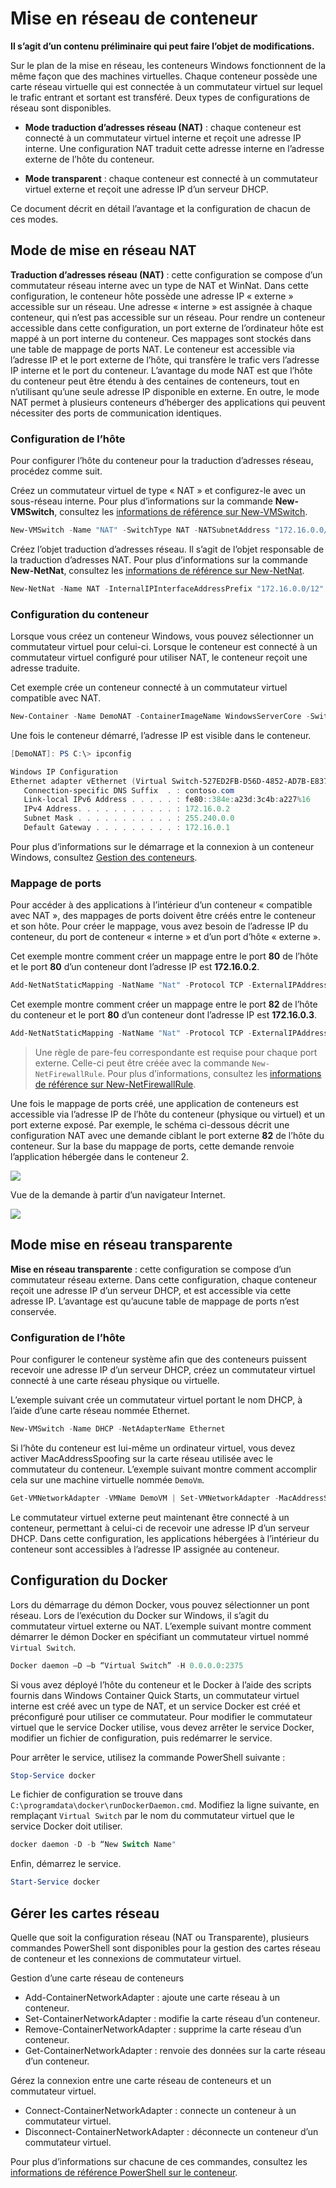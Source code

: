 # Mise en réseau de conteneur

**Il s’agit d’un contenu préliminaire qui peut faire l’objet de modifications.**

Sur le plan de la mise en réseau, les conteneurs Windows fonctionnent de la même façon que des machines virtuelles. Chaque conteneur possède une carte réseau virtuelle qui est connectée à un commutateur virtuel sur lequel le trafic entrant et sortant est transféré. Deux types de configurations de réseau sont disponibles.

- **Mode traduction d’adresses réseau (NAT)** : chaque conteneur est connecté à un commutateur virtuel interne et reçoit une adresse IP interne. Une configuration NAT traduit cette adresse interne en l’adresse externe de l’hôte du conteneur.

- **Mode transparent** : chaque conteneur est connecté à un commutateur virtuel externe et reçoit une adresse IP d’un serveur DHCP.

Ce document décrit en détail l’avantage et la configuration de chacun de ces modes.

## Mode de mise en réseau NAT

**Traduction d’adresses réseau (NAT)** : cette configuration se compose d’un commutateur réseau interne avec un type de NAT et WinNat. Dans cette configuration, le conteneur hôte possède une adresse IP « externe » accessible sur un réseau. Une adresse « interne » est assignée à chaque conteneur, qui n’est pas accessible sur un réseau. Pour rendre un conteneur accessible dans cette configuration, un port externe de l’ordinateur hôte est mappé à un port interne du conteneur. Ces mappages sont stockés dans une table de mappage de ports NAT. Le conteneur est accessible via l’adresse IP et le port externe de l’hôte, qui transfère le trafic vers l’adresse IP interne et le port du conteneur. L’avantage du mode NAT est que l’hôte du conteneur peut être étendu à des centaines de conteneurs, tout en n’utilisant qu’une seule adresse IP disponible en externe. En outre, le mode NAT permet à plusieurs conteneurs d’héberger des applications qui peuvent nécessiter des ports de communication identiques.

### Configuration de l’hôte

Pour configurer l’hôte du conteneur pour la traduction d’adresses réseau, procédez comme suit.

Créez un commutateur virtuel de type « NAT » et configurez-le avec un sous-réseau interne. Pour plus d’informations sur la commande **New-VMSwitch**, consultez les [informations de référence sur New-VMSwitch](https://technet.microsoft.com/en-us/library/hh848455.aspx).

```powershell
New-VMSwitch -Name "NAT" -SwitchType NAT -NATSubnetAddress "172.16.0.0/12"
```
Créez l’objet traduction d’adresses réseau. Il s’agit de l’objet responsable de la traduction d’adresses NAT. Pour plus d’informations sur la commande **New-NetNat**, consultez les [informations de référence sur New-NetNat](https://technet.microsoft.com/en-us/library/dn283361.aspx).

```powershell
New-NetNat -Name NAT -InternalIPInterfaceAddressPrefix "172.16.0.0/12" 
```

### Configuration du conteneur

Lorsque vous créez un conteneur Windows, vous pouvez sélectionner un commutateur virtuel pour celui-ci. Lorsque le conteneur est connecté à un commutateur virtuel configuré pour utiliser NAT, le conteneur reçoit une adresse traduite.

Cet exemple crée un conteneur connecté à un commutateur virtuel compatible avec NAT.

```powershell
New-Container -Name DemoNAT -ContainerImageName WindowsServerCore -SwitchName "NAT"
```

Une fois le conteneur démarré, l’adresse IP est visible dans le conteneur.

```powershell
[DemoNAT]: PS C:\> ipconfig

Windows IP Configuration
Ethernet adapter vEthernet (Virtual Switch-527ED2FB-D56D-4852-AD7B-E83732A032F5-0):
   Connection-specific DNS Suffix  . : contoso.com
   Link-local IPv6 Address . . . . . : fe80::384e:a23d:3c4b:a227%16
   IPv4 Address. . . . . . . . . . . : 172.16.0.2
   Subnet Mask . . . . . . . . . . . : 255.240.0.0
   Default Gateway . . . . . . . . . : 172.16.0.1
```

Pour plus d’informations sur le démarrage et la connexion à un conteneur Windows, consultez [Gestion des conteneurs](./manage_containers.md).

### Mappage de ports

Pour accéder à des applications à l’intérieur d’un conteneur « compatible avec NAT », des mappages de ports doivent être créés entre le conteneur et son hôte. Pour créer le mappage, vous avez besoin de l’adresse IP du conteneur, du port de conteneur « interne » et d’un port d’hôte « externe ».

Cet exemple montre comment créer un mappage entre le port **80** de l’hôte et le port **80** d’un conteneur dont l’adresse IP est **172.16.0.2**.

```powershell
Add-NetNatStaticMapping -NatName "Nat" -Protocol TCP -ExternalIPAddress 0.0.0.0 -InternalIPAddress 172.16.0.2 -InternalPort 80 -ExternalPort 80
```

Cet exemple montre comment créer un mappage entre le port **82** de l’hôte du conteneur et le port **80** d’un conteneur dont l’adresse IP est **172.16.0.3**.

```powershell
Add-NetNatStaticMapping -NatName "Nat" -Protocol TCP -ExternalIPAddress 0.0.0.0 -InternalIPAddress 172.16.0.3 -InternalPort 80 -ExternalPort 82
```
> Une règle de pare-feu correspondante est requise pour chaque port externe. Celle-ci peut être créée avec la commande `New-NetFirewallRule`. Pour plus d’informations, consultez les [informations de référence sur New-NetFirewallRule](https://technet.microsoft.com/en-us/library/jj554908.aspx).

Une fois le mappage de ports créé, une application de conteneurs est accessible via l’adresse IP de l’hôte du conteneur (physique ou virtuel) et un port externe exposé. Par exemple, le schéma ci-dessous décrit une configuration NAT avec une demande ciblant le port externe **82** de l’hôte du conteneur. Sur la base du mappage de ports, cette demande renvoie l’application hébergée dans le conteneur 2.

![](./media/nat1.png)

Vue de la demande à partir d’un navigateur Internet.

![](./media/portmapping.png)

## Mode mise en réseau transparente

**Mise en réseau transparente** : cette configuration se compose d’un commutateur réseau externe. Dans cette configuration, chaque conteneur reçoit une adresse IP d’un serveur DHCP, et est accessible via cette adresse IP. L’avantage est qu’aucune table de mappage de ports n’est conservée.

### Configuration de l’hôte

Pour configurer le conteneur système afin que des conteneurs puissent recevoir une adresse IP d’un serveur DHCP, créez un commutateur virtuel connecté à une carte réseau physique ou virtuelle.

L’exemple suivant crée un commutateur virtuel portant le nom DHCP, à l’aide d’une carte réseau nommée Ethernet.

```powershell
New-VMSwitch -Name DHCP -NetAdapterName Ethernet
```

Si l’hôte du conteneur est lui-même un ordinateur virtuel, vous devez activer MacAddressSpoofing sur la carte réseau utilisée avec le commutateur du conteneur. L’exemple suivant montre comment accomplir cela sur une machine virtuelle nommée `DemoVm`.

```powershell
Get-VMNetworkAdapter -VMName DemoVM | Set-VMNetworkAdapter -MacAddressSpoofing On
```
Le commutateur virtuel externe peut maintenant être connecté à un conteneur, permettant à celui-ci de recevoir une adresse IP d’un serveur DHCP. Dans cette configuration, les applications hébergées à l’intérieur du conteneur sont accessibles à l’adresse IP assignée au conteneur.

## Configuration du Docker

Lors du démarrage du démon Docker, vous pouvez sélectionner un pont réseau. Lors de l’exécution du Docker sur Windows, il s’agit du commutateur virtuel externe ou NAT. L’exemple suivant montre comment démarrer le démon Docker en spécifiant un commutateur virtuel nommé `Virtual Switch`.

```powershell
Docker daemon –D –b “Virtual Switch” -H 0.0.0.0:2375
```

Si vous avez déployé l’hôte du conteneur et le Docker à l’aide des scripts fournis dans Windows Container Quick Starts, un commutateur virtuel interne est créé avec un type de NAT, et un service Docker est créé et préconfiguré pour utiliser ce commutateur. Pour modifier le commutateur virtuel que le service Docker utilise, vous devez arrêter le service Docker, modifier un fichier de configuration, puis redémarrer le service.

Pour arrêter le service, utilisez la commande PowerShell suivante :

```powershell
Stop-Service docker
```

Le fichier de configuration se trouve dans `C:\programdata\docker\runDockerDaemon.cmd`. Modifiez la ligne suivante, en remplaçant `Virtual Switch` par le nom du commutateur virtuel que le service Docker doit utiliser.

```powershell
docker daemon -D -b “New Switch Name"
```
Enfin, démarrez le service.

```powershell
Start-Service docker
```

## Gérer les cartes réseau

Quelle que soit la configuration réseau (NAT ou Transparente), plusieurs commandes PowerShell sont disponibles pour la gestion des cartes réseau de conteneur et les connexions de commutateur virtuel.

Gestion d’une carte réseau de conteneurs

- Add-ContainerNetworkAdapter : ajoute une carte réseau à un conteneur.
- Set-ContainerNetworkAdapter : modifie la carte réseau d’un conteneur.
- Remove-ContainerNetworkAdapter : supprime la carte réseau d’un conteneur.
- Get-ContainerNetworkAdapter : renvoie des données sur la carte réseau d’un conteneur.

Gérez la connexion entre une carte réseau de conteneurs et un commutateur virtuel.

- Connect-ContainerNetworkAdapter : connecte un conteneur à un commutateur virtuel.
- Disconnect-ContainerNetworkAdapter : déconnecte un conteneur d’un commutateur virtuel.

Pour plus d’informations sur chacune de ces commandes, consultez les [informations de référence PowerShell sur le conteneur](https://technet.microsoft.com/en-us/library/mt433069.aspx).




<!--HONumber=Feb16_HO1-->
